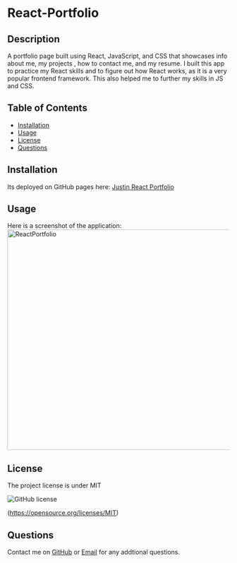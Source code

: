 # React-Portfolio

## Description
A portfolio page built using React, JavaScript, and CSS that showcases info about me, my projects , how to contact me, and my resume. I built this app to practice my React skills and to figure out how React works, as it is a very popular frontend framework. This also helped me to further my skills in JS and CSS.

## Table of Contents
- [Installation](#installation)
- [Usage](#usage)
- [License](#license)
- [Questions](#questions)
## Installation

Its deployed on GitHub pages here: [Justin React Portfolio](https://jdellis490.github.io/react-portfolio/)

## Usage

Here is a screenshot of the application:
<img width="1000" height="500" alt="ReactPortfolio" src="https://user-images.githubusercontent.com/81279037/215306175-4fc991e4-bca7-45c7-9283-2488f044b113.png">

## License

The project license is under MIT

![GitHub license](https://img.shields.io/badge/license-MIT-brightgreen.svg)

(https://opensource.org/licenses/MIT)

## Questions

Contact me on [GitHub](https://github.com/jdellis490) or [Email](mailto:jdellis490@gmail.com) for any addtional questions.
